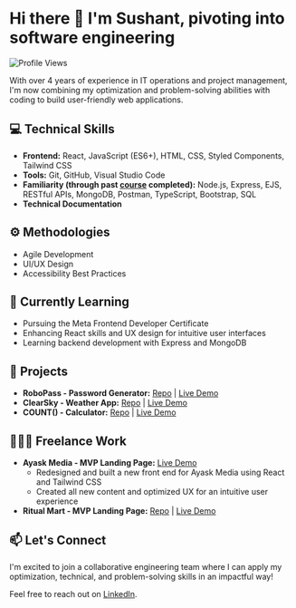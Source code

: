 # Hi there 👋 I'm Sushant, pivoting into software engineering

![Profile Views](https://komarev.com/ghpvc/?username=sushantkadam15) 

With over 4 years of experience in IT operations and project management, I'm now combining my optimization and problem-solving abilities with coding to build user-friendly web applications.

## 💻 Technical Skills

- **Frontend:** React, JavaScript (ES6+), HTML, CSS, Styled Components, Tailwind CSS
- **Tools:** Git, GitHub, Visual Studio Code
- **Familiarity (through past [course](https://www.udemy.com/course/the-web-developer-bootcamp/) completed):**  Node.js, Express, EJS, RESTful APIs, MongoDB, Postman, TypeScript, Bootstrap, SQL
- **Technical Documentation**

## ⚙️ Methodologies

- Agile Development
- UI/UX Design
- Accessibility Best Practices

## 🔭 Currently Learning

- Pursuing the Meta Frontend Developer Certificate
- Enhancing React skills and UX design for intuitive user interfaces
- Learning backend development with Express and MongoDB

## 🚀 Projects

- **RoboPass - Password Generator:** [Repo](https://github.com/sushantkadam15/robopass-react) | [Live Demo](https://robopass.sushantk.com/)
- **ClearSky - Weather App:** [Repo](https://github.com/sushantkadam15/clearsky) | [Live Demo](https://shy-ruby-harp-seal-yoke.cyclic.cloud/)
- **COUNT() - Calculator:** [Repo](https://github.com/sushantkadam15/count-react-calculator) | [Live Demo](https://count.sushantk.com/)

## 👨🏻‍💻 Freelance Work

- **Ayask Media - MVP Landing Page:** [Live Demo](https://ayaskmedia.com/)
  - Redesigned and built a new front end for Ayask Media using React and Tailwind CSS
  - Created all new content and optimized UX for an intuitive user experience
- **Ritual Mart - MVP Landing Page:** [Repo](https://github.com/sushantkadam15/ritual-mart) | [Live Demo](https://ritualmart.com/)

## 📫 Let's Connect

I'm excited to join a collaborative engineering team where I can apply my optimization, technical, and problem-solving skills in an impactful way!

Feel free to reach out on [LinkedIn](https://www.linkedin.com/in/sushant-p-kadam/).

